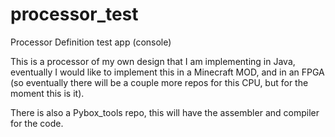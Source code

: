 # processor_test
Processor Definition test app (console)

This is a processor of my own design that I am implementing in Java, eventually I would like to implement this in a Minecraft MOD, and in an FPGA (so eventually there will be a couple more repos for this CPU, but for the  moment this is it).

There is also a Pybox_tools repo, this will have the assembler and compiler for the code.

